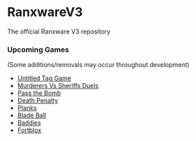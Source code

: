 # RanxwareV3
The official Ranxware V3 repository

### Upcoming Games
(Some additions/removals may occur throughout development)

* [Untitled Tag Game](https://roblox.com/games/14044547200)
* [Murderers Vs Sheriffs Duels](https://roblox.com/games/12355337193)
* [Pass the Bomb](https://roblox.com/games/2961583129)
* [Death Penalty](https://roblox.com/games/15654981113)
* [Planks](https://roblox.com/games/140636953470579)
* [Blade Ball](https://roblox.com/games/13772394625)
* [Baddies](https://roblox.com/games/11158043705)
* [Fortblox](https://roblox.com/games/16605303570)
